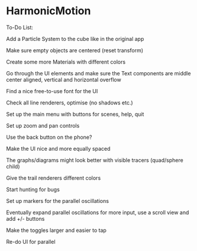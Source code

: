 # HarmonicMotion

To-Do List:


Add a Particle System to the cube like in the original app

Make sure empty objects are centered (reset transform)

Create some more Materials with different colors

Go through the UI elements and make sure the Text components are middle center aligned, vertical and horizontal overflow

Find a nice free-to-use font for the UI

Check all line renderers, optimise (no shadows etc.)

Set up the main menu with buttons for scenes, help, quit

Set up zoom and pan controls

Use the back button on the phone?

Make the UI nice and more equally spaced

The graphs/diagrams might look better with visible tracers (quad/sphere child)

Give the trail renderers different colors

Start hunting for bugs

Set up markers for the parallel oscillations

Eventually expand parallel oscillations for more input, use a scroll view and add +/- buttons

Make the toggles larger and easier to tap

Re-do UI for parallel
